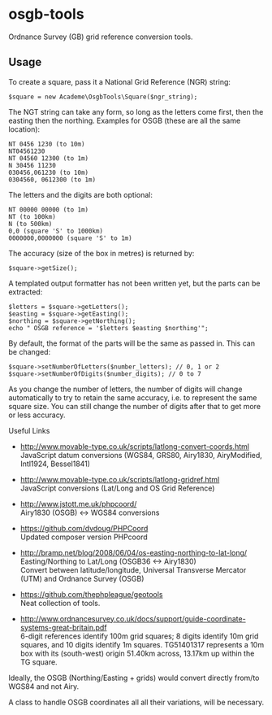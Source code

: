 osgb-tools
==========

Ordnance Survey (GB) grid reference conversion tools.

Usage
-----

To create a square, pass it a National Grid Reference (NGR) string:

    $square = new Academe\OsgbTools\Square($ngr_string);

The NGT string can take any form, so long as the letters come first, then the easting then the northing.
Examples for OSGB (these are all the same location):

    NT 0456 1230 (to 10m)
    NT04561230
    NT 04560 12300 (to 1m)
    N 30456 11230
    030456,061230 (to 10m)
    0304560, 0612300 (to 1m)

The letters and the digits are both optional:

    NT 00000 00000 (to 1m)
    NT (to 100km)
    N (to 500km)
    0,0 (square 'S' to 1000km)
    0000000,0000000 (square 'S' to 1m)

The accuracy (size of the box in metres) is returned by:

    $square->getSize();
    
A templated output formatter has not been written yet, but the parts can be extracted:

    $letters = $square->getLetters();
    $easting = $square->getEasting();
    $northing = $square->getNorthing();
    echo " OSGB reference = '$letters $easting $northing'";

By default, the format of the parts will be the same as passed in. This can be changed:

    $square->setNumberOfLetters($number_letters); // 0, 1 or 2
    $square->setNumberOfDigits($number_digits); // 0 to 7

As you change the number of letters, the number of digits will change automatically to try to
retain the same accuracy, i.e. to represent the same square size. You can still change the
number of digits after that to get more or less accuracy.
    
    

Useful Links

* http://www.movable-type.co.uk/scripts/latlong-convert-coords.html  
  JavaScript datum conversions (WGS84, GRS80, Airy1830, AiryModified, Intl1924, Bessel1841)

* http://www.movable-type.co.uk/scripts/latlong-gridref.html  
  JavaScript conversions (Lat/Long and OS Grid Reference)

* http://www.jstott.me.uk/phpcoord/  
  Airy1830 (OSGB) <-> WGS84 conversions

* https://github.com/dvdoug/PHPCoord  
  Updated composer version PHPcoord

* http://bramp.net/blog/2008/06/04/os-easting-northing-to-lat-long/  
  Easting/Northing to Lat/Long (OSGB36 <-> Airy1830)  
  Convert between latitude/longitude, Universal Transverse Mercator (UTM)
  and Ordnance Survey (OSGB)

* https://github.com/thephpleague/geotools  
  Neat collection of tools.

* http://www.ordnancesurvey.co.uk/docs/support/guide-coordinate-systems-great-britain.pdf  
  6-digit references identify 100m grid squares;
  8 digits identify 10m grid squares, and 10 digits identify 1m squares.
  TG51401317 represents a 10m box with its (south-west) origin 51.40km across,
  13.17km up within the TG square.

Ideally, the OSGB (Northing/Easting + grids) would convert directly from/to WGS84 and not Airy.

A class to handle OSGB coordinates all all their variations, will be necessary.

